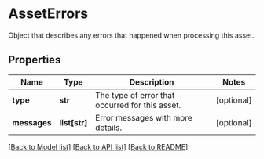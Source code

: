 # AssetErrors

Object that describes any errors that happened when processing this asset.
## Properties
Name | Type | Description | Notes
------------ | ------------- | ------------- | -------------
**type** | **str** | The type of error that occurred for this asset. | [optional]
**messages** | **list[str]** | Error messages with more details. | [optional]

[[Back to Model list]](../README.md#documentation-for-models) [[Back to API list]](../README.md#documentation-for-api-endpoints) [[Back to README]](../README.md)


